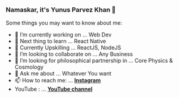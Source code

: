 ### Namaskar, it's Yunus Parvez Khan 👋

Some things you may want to know about me:

- 🔭 I’m currently working on ... Web Dev
- 🌱 Next thing to learn ... React Native
- 💪 Currently Upskilling ... ReactJS, NodeJS
- 👯 I’m looking to collaborate on ... Any Business
- 🤔 I’m looking for philosophical partnership in ... Core Physics & Cosmology
- 💬 Ask me about ... Whatever You want 
- 📫 How to reach me: ... <a href="https://instagram.com/yunusparvezkhan/"><b>Instagram</b></a>
- 	 YouTube : ... <a href="https://youtube.com/yunusparvezkhan/"><b>YouTube channel</b></a>  


